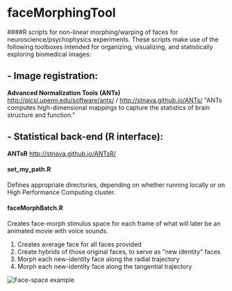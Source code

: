 # faceMorphingTool

####R scripts for non-linear morphing/warping of faces for neuroscience/psychophysics experiments. 
These scripts make use of the following toolboxes intended for organizing, visualizing, and statistically exploring biomedical images:

## - Image registration:
**Advanced Normalization Tools (ANTs)** http://picsl.upenn.edu/software/ants/ / http://stnava.github.io/ANTs/
"ANTs computes high-dimensional mappings to capture the statistics of brain structure and function."
## - Statistical back-end (R interface):
**ANTsR** http://stnava.github.io/ANTsR/

#### set_my_path.R
Defines appropriate directories, depending on whether running locally or on High Performance Computing cluster. 

#### faceMorphBatch.R
Creates face-morph stimulus space for each frame of what will later be an animated movie with voice sounds.
1. Creates average face for all faces provided
2. Create hybrids of those original faces, to serve as "new identity" faces
3. Morph each new-identity face along the radial trajectory
4. Morph each new-identity face along the tangential trajectory

![Face-space example](https://cloud.githubusercontent.com/assets/15203083/21268802/d0cfbe2a-c375-11e6-8b99-2788bedb541b.png)
